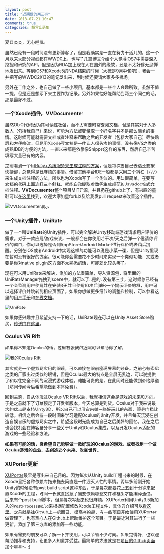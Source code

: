 ```yaml
---
layout: post
title: "近期做的两三事"
date: 2013-07-21 10:47
comments: true
categories: 胡言乱语集
---
```


夏日炎炎，无心睡眠。

虽然已经有一段时间没有更新博客了，但是我确实是一直在努力干活儿的。这一个月以来大部分视线都在WWDC上，也写了几篇博文介绍个人觉得iOS7中需要深入挖掘和研究的API。但是因为NDA加上现在人在国外的缘故，还是不太好肆无忌惮地发出来。等到iOS7和Xcode5的NDA结束的时候（大概是9月中旬吧），我会一并把写的WWDC2013的笔记发出来，到时候还要请大家多多捧场。

另外在工作之外，也自己做了一些小项目，基本都是一些个人兴趣所致。虽然不值一提，但是还是想写下来主要作为记录。另外如果恰好能帮助到两三个同仁的话，那是最好不过。

### 一个Xcode插件，VVDocumenter

虽然ObjC代码因为其可读性极强，而不太需要时常查阅文档，但是其实对于大多数人（包括我自己）来说，可能为方法或变量取一个好名字并不是那么简单的事情。这时候可能就需要文档或者注释来帮助之后的开发者（包括大家自己）尽快熟悉和方便修改。但是用Xcode写文档是一件让人很头疼的事情，没有像VS之类的成熟IDE的方便的方法，一直以来都是依靠像Snippet这样的东西，然后自己辛苦填写大量已有的内容。


之前看到一个用[Ruby+系统服务来生成注释的方案](http://blog.chukong-inc.com/index.php/2012/05/16/xcode4_fast_doxygen/)，但是每次要自己去选还要按快捷键，总觉得是很麻烦的事情。借鉴其他平台IDE一般都是采用三个斜杠（`///`）来生成文档注释的方法，所以也为Xcode写了一个类似的。用法很简单，在要写文档的代码上面连打三个斜杠，就能自动提取参数等生成规范的Javadoc格式文档注释。**VVDocumenter**整个项目MIT开源，并且扔在github上了，有兴趣的童鞋可以[在这里](https://github.com/onevcat/VVDocumenter-Xcode)找到，欢迎大家加星fork以及给我发pull request来改善这个插件。

![VVDocumenter演示](https://raw.github.com/onevcat/VVDocumenter-Xcode/master/ScreenShot.gif)

### 一个Unity插件，UniRate

做了一个叫**UniRate**的Unity插件，可以完全解决Unity移动端游戏请求用户评价的需求。对于一款应用/游戏来说，一般都会在你使用若干次/天之后弹一个邀请你评价的窗口，你可以选择是否到AppStore/Android Market进行评价或者稍后提醒。分别在iOS或者Android中实现这样的功能可以说是小菜一碟，但是Unity里现在暂时没有很好的方案。很可能你会需要花不少时间来实现一个类似功能，又或者要是你对native plugin这方面不太熟悉的话，可能就比较头疼了。

现在可以用UniRate来解决，添加的方法很简单，导入资源包，将里面的UniRateManager拖拽到scene中，就可以了..是的..没有第三步，这时候你已经有一个会监测用户使用并在安装3天并且使用10次后弹出一个提示评价的框，用户可以选择评价并跳转到相应页面了。如果你想做更多细节的调整和控制，可以参看这里的[用户手册](https://github.com/onevcat/UniRate/wiki/UniRate-Manual)和[在线文档](http://unirate.onevcat.com/reference/class_uni_rate.html)。

![UniRate](http://img.onevcat.com/2013/UniRate.jpg)

如果你感兴趣并且希望支持一下的话，UniRate现在可以在Unity Asset Store购买，[传送门在这里](https://www.assetstore.unity3d.com/#/content/10116)。

### Oculus VR Rift

如果你不知道Oculus的话，这里有张我的近照可以帮助你了解。

![我的Oculus Rift](http://img.onevcat.com/2013/oculus-me.png)

其实就是一个虚拟现实用的眼镜，可以直接在眼前塞满屏幕的设备。之前也有索尼之类的厂家出过类似的眼镜，但是Oculus最大的特点是全屏无黑边，可以说提供了和以往完全不同的沉浸式游戏体验。难能可贵的是，在此同时还能做到价格厚道（坊间传闻今后希望能做到本体免费）。

回到主题，自从体验过Oculus VR Rift以后，我就相信这会是游戏的未来和方向。于是之前就下了订单预定了开发者版本，今天总算是到货。Oculus对于我来说最大的优点是支持Unity3D，所以自己可以用它来做一些好玩儿的东西，算是门槛比较低。相信之后会有一段时间来学习适配Oculus的Unity开发，并且每天沉浸在创造自娱自乐的虚拟现实之中，希望这段时光能成为自己之后美好的回忆。我在之后也会找机会在博客里分享一些关于Unity和Oculus集成，以及开发Oculus适配的游戏的一些经验和方法。

**如果有可能的话，真希望自己能够做一款好玩的Oculus的游戏，或者找到一个做Oculus游戏的企业，去创造这个未来，改变世界。**

### XUPorter更新

[XUPorter](https://github.com/onevcat/XUPorter)最早是写出来自己用的。因为每次从Unity build工程出来的时候，在Xcode里把各种依赖库拖来拖去简直是一件泯灭人性的事情。两年多前刚开始Unity的时候没有post build script这种东西，于是每次都要花上五到十分钟来配置Xcode的工程，时间一长就直接忘了需要依赖哪些文件和框架才能编译通过。后来有个post build脚本，但是每次写起来也很麻烦。XUPorter利用Unity3.5新加入的`PostProcessBuild`来根据配置修改Xcode工程文件，具体的介绍可以[看这里](http://onevcat.com/2012/12/xuporter/)。之前就是往Github上一扔而已，很高兴的是，有一些项目开始使用XUPorter做管理了，也有热心人在Github上帮助维护这个项目。于是最近对其进行了一些更新，添加了第三方库的添加等一些功能。

如果有需要的朋友可以了解一下并使用，可以节省不少时间。如果觉得好，也欢迎帮助推荐和支持，让更多人知道并受益。最简单的方法就是在[项目的Github页面](https://github.com/onevcat/XUPorter)加个星星～ :)

